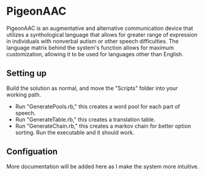 # PigeonAAC
PigeonAAC is an augmentative and alternative communication device that utilizes a synthological language that allows for greater range of expression in individuals with nonverbal autism or other speech difficulties. The language matrix behind the system's function allows for maximum customization, allowing it to be used for languages other than English.

## Setting up
Build the solution as normal, and move the "Scripts" folder into your working path.
* Run "GeneratePools.rb," this creates a word pool for each part of speech.
* Run "GenerateTable.rb," this creates a translation table.
* Run "GenerateChain.rb," this creates a markov chain for better option sorting.
Run the executable and it should work.

## Configuation
More documentation will be added here as I make the system more intuitive.
